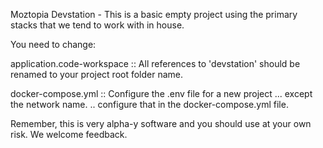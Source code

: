 Moztopia Devstation - This is a basic empty project using the primary stacks that we tend to work with in house.

You need to change:

application.code-workspace :: All references to 'devstation' should be renamed to your project root folder name.

docker-compose.yml :: Configure the .env file for a new project ... except the network name. .. configure that in the docker-compose.yml file.

Remember, this is very alpha-y software and you should use at your own risk. We welcome feedback.
